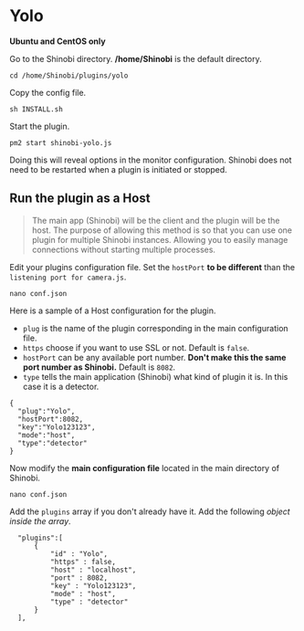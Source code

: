 # Yolo

**Ubuntu and CentOS only**

Go to the Shinobi directory. **/home/Shinobi** is the default directory.

```
cd /home/Shinobi/plugins/yolo
```

Copy the config file.

```
sh INSTALL.sh
```

Start the plugin.

```
pm2 start shinobi-yolo.js
```

Doing this will reveal options in the monitor configuration. Shinobi does not need to be restarted when a plugin is initiated or stopped.

## Run the plugin as a Host
> The main app (Shinobi) will be the client and the plugin will be the host. The purpose of allowing this method is so that you can use one plugin for multiple Shinobi instances. Allowing you to easily manage connections without starting multiple processes.

Edit your plugins configuration file. Set the `hostPort` **to be different** than the `listening port for camera.js`.

```
nano conf.json
```

Here is a sample of a Host configuration for the plugin.
 - `plug` is the name of the plugin corresponding in the main configuration file.
 - `https` choose if you want to use SSL or not. Default is `false`.
 - `hostPort` can be any available port number. **Don't make this the same port number as Shinobi.** Default is `8082`.
 - `type` tells the main application (Shinobi) what kind of plugin it is. In this case it is a detector.

```
{
  "plug":"Yolo",
  "hostPort":8082,
  "key":"Yolo123123",
  "mode":"host",
  "type":"detector"
}
```

Now modify the **main configuration file** located in the main directory of Shinobi.

```
nano conf.json
```

Add the `plugins` array if you don't already have it. Add the following *object inside the array*.

```
  "plugins":[
      {
          "id" : "Yolo",
          "https" : false,
          "host" : "localhost",
          "port" : 8082,
          "key" : "Yolo123123",
          "mode" : "host",
          "type" : "detector"
      }
  ],
```
